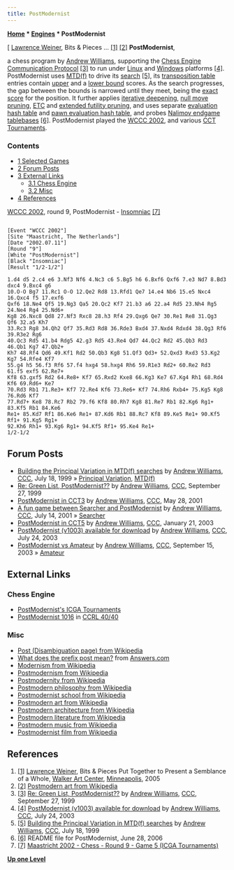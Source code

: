 ```yaml
---
title: PostModernist
---
```

**[Home](Home "Home") \* [Engines](Engines "Engines") \* PostModernist**



[ [Lawrence Weiner](index.php?title=Category:Lawrence_Weiner&action=edit&redlink=1 "Category:Lawrence Weiner (page does not exist)"), Bits & Pieces ... <a id="cite-note-1" href="#cite-ref-1">[1]</a> <a id="cite-note-2" href="#cite-ref-2">[2]</a>
**PostModernist**,  

a chess program by [Andrew Williams](Andrew_Williams "Andrew Williams"), supporting the [Chess Engine Communication Protocol](Chess_Engine_Communication_Protocol "Chess Engine Communication Protocol") <a id="cite-note-3" href="#cite-ref-3">[3]</a> to run under [Linux](Linux "Linux") and [Windows](Windows "Windows") platforms <a id="cite-note-4" href="#cite-ref-4">[4]</a>. PostModernist uses [MTD(f)](MTD(f) "MTD(f)") to drive its [search](Search "Search") <a id="cite-note-5" href="#cite-ref-5">[5]</a>, its [transposition table](Transposition_Table "Transposition Table") entries contain [upper](Upper_Bound "Upper Bound") and a [lower bound](Lower_Bound "Lower Bound") scores. As the search progresses, the gap between the bounds is narrowed until they meet, being the [exact score](Exact_Score "Exact Score") for the position. It further applies [iterative deepening](Iterative_Deepening "Iterative Deepening"), [null move pruning](Null_Move_Pruning "Null Move Pruning"), [ETC](Enhanced_Transposition_Cutoff "Enhanced Transposition Cutoff") and [extended futility pruning](Futility_Pruning#Extendedfutilityprunning "Futility Pruning"), and uses separate [evaluation hash table](Evaluation_Hash_Table "Evaluation Hash Table") and [pawn evaluation hash table](Pawn_Hash_Table "Pawn Hash Table"), and probes [Nalimov endgame tablebases](Nalimov_Tablebases "Nalimov Tablebases") <a id="cite-note-6" href="#cite-ref-6">[6]</a>. PostModernist played the [WCCC 2002](WCCC_2002 "WCCC 2002"), and various [CCT Tournaments](CCT_Tournaments "CCT Tournaments"). 



### Contents


* [1 Selected Games](#selected-games)
* [2 Forum Posts](#forum-posts)
* [3 External Links](#external-links)
	+ [3.1 Chess Engine](#chess-engine)
	+ [3.2 Misc](#misc)
* [4 References](#references)






[WCCC 2002](WCCC_2002 "WCCC 2002"), round 9, PostModernist - [Insomniac](Insomniac "Insomniac") <a id="cite-note-7" href="#cite-ref-7">[7]</a>




```

[Event "WCCC 2002"]
[Site "Maastricht, The Netherlands"]
[Date "2002.07.11"]
[Round "9"]
[White "PostModernist"]
[Black "Insomniac"]
[Result "1/2-1/2"]

1.d4 d5 2.c4 e6 3.Nf3 Nf6 4.Nc3 c6 5.Bg5 h6 6.Bxf6 Qxf6 7.e3 Nd7 8.Bd3 dxc4 9.Bxc4 g6 
10.O-O Bg7 11.Rc1 O-O 12.Qe2 Rd8 13.Rfd1 Qe7 14.e4 Nb6 15.e5 Nxc4 16.Qxc4 f5 17.exf6 
Qxf6 18.Ne4 Qf5 19.Ng3 Qa5 20.Qc2 Kf7 21.b3 a6 22.a4 Rd5 23.Nh4 Rg5 24.Ne4 Rg4 25.Nd6+ 
Kg8 26.Nxc8 Qd8 27.Nf3 Rxc8 28.h3 Rf4 29.Qxg6 Qe7 30.Re1 Re8 31.Qg3 Qf6 32.a5 Kh7 
33.Rc3 Rg8 34.Qh2 Qf7 35.Rd3 Rd8 36.Rde3 Bxd4 37.Nxd4 Rdxd4 38.Qg3 Rf6 39.R3e2 Rg6 
40.Qc3 Rd5 41.b4 Rdg5 42.g3 Rd5 43.Re4 Qd7 44.Qc2 Rd2 45.Qb3 Rd3 46.Qb1 Kg7 47.Qb2+ 
Kh7 48.Rf4 Qd6 49.Kf1 Rd2 50.Qb3 Kg8 51.Qf3 Qd3+ 52.Qxd3 Rxd3 53.Kg2 Kg7 54.Rfe4 Kf7 
55.g4 h5 56.f3 Rf6 57.f4 hxg4 58.hxg4 Rh6 59.R1e3 Rd2+ 60.Re2 Rd3 61.f5 exf5 62.Re7+ 
Kf8 63.gxf5 Rd2 64.Re8+ Kf7 65.Rxd2 Kxe8 66.Kg3 Ke7 67.Kg4 Rh1 68.Rd4 Kf6 69.Rd6+ Ke7 
70.Rd3 Rb1 71.Re3+ Kf7 72.Re4 Kf6 73.Re6+ Kf7 74.Rh6 Rxb4+ 75.Kg5 Kg8 76.Rd6 Kf7 
77.Rd7+ Ke8 78.Rc7 Rb2 79.f6 Kf8 80.Rh7 Kg8 81.Re7 Rb1 82.Kg6 Rg1+ 83.Kf5 Rb1 84.Ke6 
Re1+ 85.Kd7 Rf1 86.Ke6 Re1+ 87.Kd6 Rb1 88.Rc7 Kf8 89.Ke5 Re1+ 90.Kf5 Rf1+ 91.Kg5 Rg1+ 
92.Kh6 Rh1+ 93.Kg6 Rg1+ 94.Kf5 Rf1+ 95.Ke4 Re1+ 
1/2-1/2

```

## Forum Posts


* [Building the Principal Variation in MTD(f) searches](https://www.stmintz.com/ccc/index.php?id=60833) by [Andrew Williams](Andrew_Williams "Andrew Williams"), [CCC](CCC "CCC"), July 18, 1999 » [Principal Variation](Principal_Variation "Principal Variation"), [MTD(f)](MTD(f) "MTD(f)")
* [Re: Green List, PostModernist??](https://www.stmintz.com/ccc/index.php?id=70677) by [Andrew Williams](Andrew_Williams "Andrew Williams"), [CCC](CCC "CCC"), September 27, 1999
* [PostModernist in CCT3](https://www.stmintz.com/ccc/index.php?id=172094) by [Andrew Williams](Andrew_Williams "Andrew Williams"), [CCC](CCC "CCC"), May 28, 2001
* [A fun game between Searcher and PostModernist](https://www.stmintz.com/ccc/index.php?id=179706) by [Andrew Williams](Andrew_Williams "Andrew Williams"), [CCC](CCC "CCC"), July 14, 2001 » [Searcher](Searcher "Searcher")
* [PostModernist in CCT5](https://www.stmintz.com/ccc/index.php?id=278729) by [Andrew Williams](Andrew_Williams "Andrew Williams"), [CCC](CCC "CCC"), January 21, 2003
* [PostModernist (v1003) available for download](https://www.stmintz.com/ccc/index.php?id=307830) by [Andrew Williams](Andrew_Williams "Andrew Williams"), [CCC](CCC "CCC"), July 24, 2003
* [PostModernist vs Amateur](https://www.stmintz.com/ccc/index.php?id=315949) by [Andrew Williams](Andrew_Williams "Andrew Williams"), [CCC](CCC "CCC"), September 15, 2003 » [Amateur](Amateur "Amateur")


## External Links


### Chess Engine


* [PostModernist's ICGA Tournaments](https://www.game-ai-forum.org/icga-tournaments/program.php?id=76)
* [PostModernist 1016](http://www.computerchess.org.uk/ccrl/4040/cgi/engine_details.cgi?print=Details&each_game=1&eng=PostModernist%201016) in [CCRL 40/40](CCRL "CCRL")


### Misc


* [Post (Disambiguation page) from Wikipedia](https://en.wikipedia.org/wiki/Post)
* [What does the prefix post mean?](http://wiki.answers.com/Q/What_does_the_prefix_post_mean) from [Answers.com](http://www.answers.com/)
* [Modernism from Wikipedia](https://en.wikipedia.org/wiki/Modernism)
* [Postmodernism from Wikipedia](https://en.wikipedia.org/wiki/Postmodernism)
* [Postmodernity from Wikipedia](https://en.wikipedia.org/wiki/Postmodernity)
* [Postmodern philosophy from Wikipedia](https://en.wikipedia.org/wiki/Postmodern_philosophy)
* [Postmodernist school from Wikipedia](https://en.wikipedia.org/wiki/Postmodernist_school)
* [Postmodern art from Wikipedia](https://en.wikipedia.org/wiki/Postmodern_art)
* [Postmodern architecture from Wikipedia](https://en.wikipedia.org/wiki/Postmodern_architecture)
* [Postmodern literature from Wikipedia](https://en.wikipedia.org/wiki/Postmodern_literature)
* [Postmodern music from Wikipedia](https://en.wikipedia.org/wiki/Postmodern_music)
* [Postmodernist film from Wikipedia](https://en.wikipedia.org/wiki/Postmodernist_film)


## References


1. <a id="cite-ref-1" href="#cite-note-1">[1]</a> [Lawrence Weiner](index.php?title=Category:Lawrence_Weiner&action=edit&redlink=1 "Category:Lawrence Weiner (page does not exist)"), Bits & Pieces Put Together to Present a Semblance of a Whole, [Walker Art Center](https://en.wikipedia.org/wiki/Walker_Art_Center), [Minneapolis](https://en.wikipedia.org/wiki/Minneapolis), 2005
2. <a id="cite-ref-2" href="#cite-note-2">[2]</a> [Postmodern art from Wikipedia](https://en.wikipedia.org/wiki/Postmodern_art)
3. <a id="cite-ref-3" href="#cite-note-3">[3]</a> [Re: Green List, PostModernist??](https://www.stmintz.com/ccc/index.php?id=70677) by [Andrew Williams](Andrew_Williams "Andrew Williams"), [CCC](CCC "CCC"), September 27, 1999
4. <a id="cite-ref-4" href="#cite-note-4">[4]</a> [PostModernist (v1003) available for download](https://www.stmintz.com/ccc/index.php?id=307830) by [Andrew Williams](Andrew_Williams "Andrew Williams"), [CCC](CCC "CCC"), July 24, 2003
5. <a id="cite-ref-5" href="#cite-note-5">[5]</a> [Building the Principal Variation in MTD(f) searches](https://www.stmintz.com/ccc/index.php?id=60833) by [Andrew Williams](Andrew_Williams "Andrew Williams"), [CCC](CCC "CCC"), July 18, 1999
6. <a id="cite-ref-6" href="#cite-note-6">[6]</a> README file for PostModernist, June 28, 2006
7. <a id="cite-ref-7" href="#cite-note-7">[7]</a> [Maastricht 2002 - Chess - Round 9 - Game 5 (ICGA Tournaments)](https://www.game-ai-forum.org/icga-tournaments/round.php?tournament=20&round=9&id=5)

**[Up one Level](Engines "Engines")**







 
